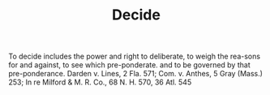 ---
title: Decide
letter: D
permalink: "/definitions/bld-decide.html"
body: To decide includes the power and right to deliberate, to weigh the rea-sons
  for and against, to see which pre-ponderate. and to be governed by that pre-ponderance.
  Darden v. Lines, 2 Fla. 571; Com. v. Anthes, 5 Gray (Mass.) 253; In re Milford &
  M. R. Co., 68 N. H. 570, 36 Atl. 545
published_at: '2018-07-07'
source: Black's Law Dictionary 2nd Ed (1910)
layout: post
---